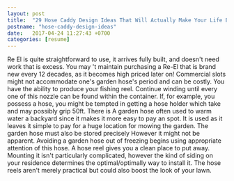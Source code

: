 ```yaml
---
layout: post
title:  "29 Hose Caddy Design Ideas That Will Actually Make Your Life Better"
postname: "hose-caddy-design-ideas"
date:   2017-04-24 11:27:43 +0700
categories: [resume]
---
```

Re El is quite straightforward to use, it arrives fully built, and doesn't need work that is excess. You may 't maintain purchasing a Re-El that is brand new every 12 decades, as it becomes high priced later on! Commercial slots might not accommodate one's garden hose's period and can be costly. You have the ability to produce your fishing reel. Continue winding until every one of this nozzle can be found within the container. If, for example, you possess a hose, you might be tempted in getting a hose holder which take and may possibly grip 50ft. There is A garden hose often used to warm water a backyard since it makes it more easy to pay an spot. It is used as it leaves it simple to pay for a huge location for mowing the garden. The garden hose must also be stored precisely However it might not be apparent. Avoiding a garden hose out of freezing begins using appropriate attention of this hose. A hose reel gives you a clean place to put away. Mounting it isn't particularly complicated, however the kind of siding on your residence determines the optimal/optimally way to install it. The hose reels aren't merely practical but could also boost the look of your lawn.
